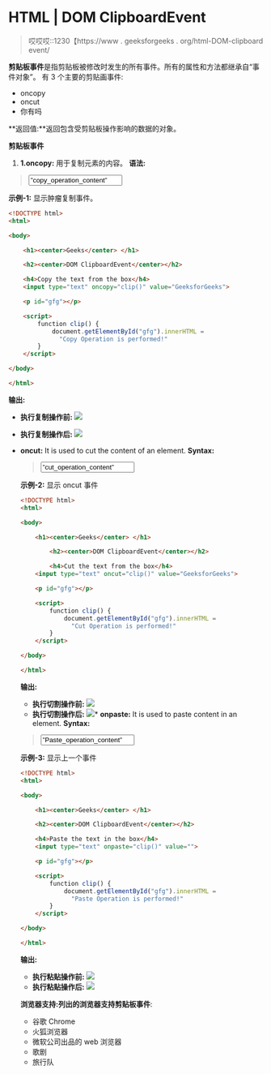 # HTML | DOM ClipboardEvent

> 哎哎哎::1230【https://www . geeksforgeeks . org/html-DOM-clipboard event/

**剪贴板事件**是指剪贴板被修改时发生的所有事件。所有的属性和方法都继承自“事件对象”。
有 3 个主要的剪贴画事件:

*   oncopy
*   oncut
*   你有吗

**返回值:**返回包含受剪贴板操作影响的数据的对象。

**剪贴板事件**

1.  **1.oncopy:** 用于复制元素的内容。
    **语法:**

> <input type="”text”" oncopy="”function_name()”" value="”copy_operation_content”">

**示例-1:** 显示肿瘤复制事件。

```html
<!DOCTYPE html>
<html>

<body>

    <h1><center>Geeks</center> </h1>

    <h2><center>DOM ClipboardEvent</center></h2>

    <h4>Copy the text from the box</h4>
    <input type="text" oncopy="clip()" value="GeeksforGeeks">

    <p id="gfg"></p>

    <script>
        function clip() {
            document.getElementById("gfg").innerHTML = 
              "Copy Operation is performed!"
        }
    </script>

</body>

</html>
```

**输出:**

*   **执行复制操作前:**
    ![](img/1a3e6da9f2516c0de5fcda450471ddb3.png)
*   **执行复制操作后:**
    ![](img/eed18f622a78311cefe2752de017d82b.png)

*   **oncut:** It is used to cut the content of an element.
    **Syntax:**

    > <input type="”text”" oncut="”function_name()”" value="”cut_operation_content”">

    **示例-2:** 显示 oncut 事件

    ```html
    <!DOCTYPE html>
    <html>

    <body>

        <h1><center>Geeks</center> </h1>

            <h2><center>DOM ClipboardEvent</center></h2>

            <h4>Cut the text from the box</h4>
        <input type="text" oncut="clip()" value="GeeksforGeeks">

        <p id="gfg"></p>

        <script>
            function clip() {
                document.getElementById("gfg").innerHTML = 
                  "Cut Operation is performed!"
            }
        </script>

    </body>

    </html>
    ```

    **输出:**

    *   **执行切割操作前:**
        ![](img/b768af24c95cf0c5a3e7d76313951fdd.png)
    *   **执行切割操作后:**
        ![](img/05847a2c54b44ba8fd049af260d1bbc8.png)*   **onpaste:** It is used to paste content in an element.
    **Syntax:**

    > <input type="”text”" onpaste="”function_name()”" value="”Paste_operation_content”">

    **示例-3:** 显示上一个事件

    ```html
    <!DOCTYPE html>
    <html>

    <body>

        <h1><center>Geeks</center> </h1>

        <h2><center>DOM ClipboardEvent</center></h2>

        <h4>Paste the text in the box</h4>
        <input type="text" onpaste="clip()" value="">

        <p id="gfg"></p>

        <script>
            function clip() {
                document.getElementById("gfg").innerHTML = 
                  "Paste Operation is performed!"
            }
        </script>

    </body>

    </html>
    ```

    **输出:**

    *   **执行粘贴操作前:**
        ![](img/730fe97975935091635ac0f87fe89dc7.png)
    *   **执行粘贴操作后:**
        ![](img/693a50dea600e8a31d2c354b73ba4b6d.png)

    **浏览器支持:**列出的浏览器支持**剪贴板事件**:

    *   谷歌 Chrome
    *   火狐浏览器
    *   微软公司出品的 web 浏览器
    *   歌剧
    *   旅行队